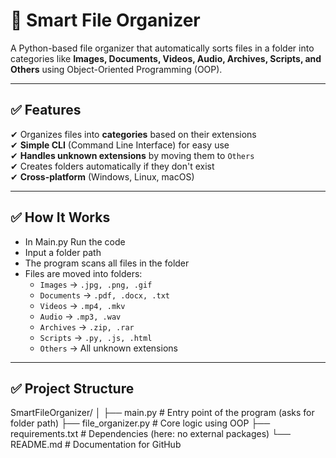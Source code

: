 # 📂 Smart File Organizer

A Python-based file organizer that automatically sorts files in a folder into categories like **Images, Documents, Videos, Audio, Archives, Scripts, and Others** using Object-Oriented Programming (OOP).

---

## ✅ Features
✔ Organizes files into **categories** based on their extensions  
✔ **Simple CLI** (Command Line Interface) for easy use  
✔ **Handles unknown extensions** by moving them to `Others`  
✔ Creates folders automatically if they don't exist  
✔ **Cross-platform** (Windows, Linux, macOS)  

---

## ✅ How It Works
- In Main.py Run the code
- Input a folder path
- The program scans all files in the folder
- Files are moved into folders:
  - `Images` → `.jpg, .png, .gif`
  - `Documents` → `.pdf, .docx, .txt`
  - `Videos` → `.mp4, .mkv`
  - `Audio` → `.mp3, .wav`
  - `Archives` → `.zip, .rar`
  - `Scripts` → `.py, .js, .html`
  - `Others` → All unknown extensions

---

## ✅ Project Structure

SmartFileOrganizer/
│
├── main.py               # Entry point of the program (asks for folder path)
├── file_organizer.py     # Core logic using OOP
├── requirements.txt      # Dependencies (here: no external packages)
└── README.md             # Documentation for GitHub

